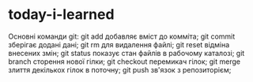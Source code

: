 # today-i-learned
Основні команди git: 
git add добавляє вміст до комміта;
git commit зберігає додані дані;
git rm  для видалення файлі;
git reset відміна внесених змін;
git status показує стан файлів в рабочому каталозі;
git branch сторення нової гілки;
git checkout перемикач гілок;
git merge злиття декількох гілок в поточну;
git push зв'язок з репозиторієм;
